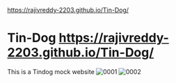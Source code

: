 https://rajivreddy-2203.github.io/Tin-Dog/
# Tin-Dog https://rajivreddy-2203.github.io/Tin-Dog/
This is a Tindog mock website
![0001](https://user-images.githubusercontent.com/71970378/104874558-3a5cb080-5979-11eb-95f9-6e5e58f0395e.jpg)
![0002](https://user-images.githubusercontent.com/71970378/104874574-40529180-5979-11eb-9f88-ffb988fe9f09.jpg)
